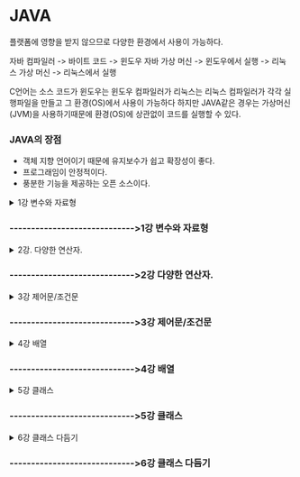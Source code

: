 # JAVA

플랫폼에 영향을 받지 않으므로 다양한 환경에서 사용이 가능하다.

자바 컴파일러 -> 바이트 코드 -> 윈도우 자바 가상 머신 -> 윈도우에서 실행
                       -> 리눅스 가상 머신 -> 리눅스에서 실행


C언어는 소스 코드가 윈도우는 윈도우 컴파일러가 리눅스는 리눅스 컴파일러가 각각 실행파일을 만들고 그 환경(OS)에서 사용이 가능하다 하지만 JAVA같은 경우는 가상머신 (JVM)을 사용하기때문에 환경(OS)에 상관없이 코드를 실행할 수 있다.

### JAVA의 장점

- 객체 지향 언어이기 때문에 유지보수가 쉽고 확장성이 좋다.
- 프로그래임이 안정적이다.
- 풍분한 기능을 제공하는 오픈 소스이다.



<details>
<summary> 1강 변수와 자료형 </summary>
<div markdown="1">

### 컴퓨터에서 데이터 표현
- 컴퓨터는 0과 1로만 데이터를 저장 한다.
    - bit(비트) : 컴퓨터가 표현하는 데이터의 최소 단위로 2진수 하나의 값을 저장할 수 있는 메모리 크기
    - byte(바이트) : 1byte = 8bit

### 0과 1의 표현 - 2진수
- 컴퓨터는 0과 1로 자료를 표현한다. 따라서 숫자나 문자도 0과 1의 조합으로 표현된다.

### 음의 정수 표현방법
- 정수의 가장 왼쪽에 존재하는 비트는 부호비트 
    - MSB(Most Significant Bit) 가장 중요한 비트
- 음수를 만드는 방법은 2의 보수를 취한다.
    1. 2진수의 모든 비트를 반대로 바꿈
    2. 반대로 바꾼 값에 1을 더함

### 변수
1. 사람의 나이는 해가 바뀌면 변한다. -> 변수
2. 게임을 할면 게임 레벨이 점점 올라감 -> 변수  

프로그램에서 사용되는 자료를 저장하기 위한 공간이며 할당 받은 메모리의 주소 대신 부르는 이름이다. 프로그램 실행 중에 값을 변경이 가능하며 사용되기 이전에 선언 되어야 한다.

### 변수 선언 시 유의점
1. 변수의 이름은 알파벳, 숫자, _, $로 구성된다.
2. 대소문자를 구분한다.
3. 변수의 이름은 숫자로 시작할 수 없고, 키워드도 변수의 이름으로 사용할 수 없다.
4. 이름 사이에 공백이 있을 수 없다.
<makr>변수의 이름을 정할 때는 변수의 역할에 어울리는, 의미 있는 이름을 지어야 한다.</mark>

### 변수가 저장되는 공간의 특성 - 자료형

||정수형|문자형|실수형|논리형|
|------|---|---|---|---|
|1바이트|byte|-|-|boolean|
|2바이트|short|char|-|-|
|4바이트|int|-|float|-|
|8바이트|long|-|double|-|

변수가 사용할 공간의 크기와 특성에 따라 자료형을 사용하여 변수를 선언한다.

### byte 와 short
- byte : 1바이트 단위의 자료형
    - 동영상, 음악 파일등 실행 파일의 자료를 처리 할 때 사용하기 좋은 자료형
- short : 2바이트 단위의 자료형
    - 주로 c/c++ 언어와의 호환 시 사용


### Int
자바에서 사용하는 정수에 대한 기본 자료형
- 4바이트 단위의 자료형
- 프로그램에서 사용하는 모든 숫자(리터럴)은 기본적으로 int(4바이트)로 저장된다.
- 32비트를 초과하는 숫자는 Long 형으로 처리

### Long
8바이트 자료형이며 가장 큰 정수 자료형이다.
- 숫자의 뒤에 L또는 l을 써서 long형임을 표시  
ex) int num = 12345678900; ->오류  
    long num = 12345678900L; 으로 표현


### char - 문자 자료형
컴퓨터에서는 문자도 내부저긍로는 비트의 조합으로 표현한다.  
자바에서는 문자를 2바이트로 처리한다.

### 문자 세트
문자를 위한 코드 값(숫자 값)들을 정해 놓은 세트
1. 아스키(ASCII) : 1 바이트로 영문자, 숫자, 특수문자 등을 표현 함
2. 유니코드(Unidocde) : 한글과 같은 복잡한 언어를 표현하기 위한 표준 인콘딩 UTF-8, UTF-16이 대표적이다.


### float, double - 실수 자료형
부동 소수점 방식 : 실수를 지수부와 가수부로 표현 하며 무한의 실수를 표현하기 위한 방식이다.
- 실수 자료형 : float(4바이트) double(8바이트) 
- float으로 선언 시 long과 마찬가지로 f라는 식별자를 사용

### boolean - 논리형
논리값 true(참), false(거짓)을 표현하는 자료형

### 자료형 없이 변수 사용 (자바 10)
- 자료형이 필효한 이유
    - 변수를 선언 할 때는 변수가 사용할 메모리 크기와 타입을 구분하기 위해 사용한다.
- 지역 변수 자료형 추론 
    - 변수에 대입되는 값을 보고 컴파일러가 추론한다.

```java
var num = 10;
// c++ auto와 비슷하다 
// 도중에 타입을 변경할 수 없다.
// 지역 변수에서만 사용가능
```

### 상수
상수 : 변하지 않는 값
- 상수를 선언
    - final 키워드를 사용한다.

```java
final int MAX_NUM = 100;
```

### 리터럴(literal)
리터럴 : 프로그램에서 사용하는 모든 숫자,값 ,논리 값  
ex) 10, 3.14, 'A', true

- 리터럴에 해당되는 값은 특정 메모리 공간의 상수 풀(constant pool)에 있다.
- 필요한 경우 상수 풀에서 가져와서 사용
- 상수 풀에 저장 할 때 정수는 int로 실수는 double로 저장하낟.
- 따라서 Long이나 float값으로 저장해야 하는 경우 식별자를 명시해야 한다.

### 형 변환(type conversion)
자료형은 각각 사용하는 메모리 크기와 방식이 다르다. 서로 다른 자료형의 값이 대입되는 경우 형 변환이 일어난다.
1. 묵시적 형변환 : 작은 수에서 큰 수로, 덜 정밀한 수에서 더 정밀한 수로 대입되는 경우

2. 명시적 형변환 : 묵시적 형 변환의 반대의 경우 변환 되는 자료형을 명함 자료의 손실이 발생 할 수 있다. 

```java
double dNum = 3.14;
int num =(int)dNum; // 직접적으로 자료형을 명시해야 한다.
```

</div> 
</details>

### ----------------------------->1강 변수와 자료형


<details>
<summary> 2강. 다양한 연산자. </summary>
<div markdown="1">

### 항과 연산자
- 항(operand) : 연산에 사용되는 값
- 연산자(operator) : 항을 이용하여 연산하는 기호

|연산자|설명|예시|
|------|---|---|
|단항 연산자|항이 한 개인 연산자|++num|
|이항 연산자|항이 두 개인 연산자|num1 + num2|
|삼항 연산자|항이 세 개인 연산자|(5>3)?1:0|

### 대입 연산자
변수에 값을 대입 하는 연산자
- 연사늬 결과를 변수에 대입
- 우선 순위가 가장 낮음
- 왼쪽 변수(left value)에 오른쪽 변수 (right value)를 댕비

### 부호 연산자
단항 연산자이며 양수/음수의 표현,값의 부호를 변경한다.
- 변수에 +,-를 사용한다고 해서 변수의 값이 변하는 것은 아님
- 변수의 값을 변경하려면 대입연산자를 사용

### 산술 연산자
사칙연산에 사용되는 연산자
|연산자|설명|예시|
|------|---|---|
|+|두 항을 더한다|5 + 3|
|-|앞에 있는 항에서 뒤에 있는 항을 뺀다|5 - 3|
|*|두 항을 곱한다|5 * 3|
|/|앞에 있는 항에서 뒤에 있는 항을 나누어 몫을 구한다|5 / 3|
|%|앞에 있는 항에서 뒤에 있는 항을 나누어 나머지를 구한다|5 % 3|

### 증가 감소 연산자
단항 연산자
- 1만큼 더하거나 1만큼 뺄 때 사용
- 항의 앞/뒤 위치에 따라 결과가 달라진다

|연산자|설명|예시|
|------|---|---|
|++|항의 값에 1을 더한다 |num++ 끝나고 더함 ++num 더하고 끝냄|
|--|항에 값에서 1을 뺀다|num--|

### 관계 연산자
이항 연산자
- 연산의 결과가 true OR false로 반환 됨

### 논리 연산자
관계 연산자와 혼합하여 많이 사용 된다.
- 연산의 결과가 true OR false로 반환 됨

|연산자|설명|예시|
|------|---|---|
|"&&"|두 항이 모두 참인 경우에만 결과 값이 참|1<2 && 2<3 -> 참|
|"||"|두 항 중 하나만 참이면 참이다 |1<2 || 2>3 ->참|
|"!"|단항 연산자이며 참은 거짓으로 거짓은 참으로 바꾼다|!(1>2) ->참 |

#### # 논리 합에서 이미 앞에 항이 참이면 뒤에 항은 연산하지 않는다.
#### # 논리 곱에서 이미 앞에 항이 거짓이면 뒤에 항은 연산하지 않는다.

### 조건 연산자
삼항 연산자
- 조건 식의 결과가 참인 경우와 거짓인 경우에 따라 다른 식이나 결과가 수행된다
- 제어문 중 조건문을 간단히 표현할 때 사용할 수 있음

```java
int num = (5>3) ?10 :20;
```

### 비트 연산자
비트 연산자는 정수에만 사용할 수 있다.


|연산자|설명|예시|
|------|---|---|
|~|비트의 반전 (1의 보수) | A = ~A;|
|&|비트 단위 AND |1 & 1 1반환 그 외는 0|
|OR(|)|비트 단위 OR| 0 OR 0 0반환 그 외는 1|
|^|비트 단위 XOR |두 개의 비트가 서로 다른 경우 1을 반환|
|<<|왼쪽 shif| a<<2 변수 a를 2비트 만큼 왼쪽으로 이동|
|>>|오른쪽 shif| a>>2 변수 a를 2비트 만큼 오른쪽으로 이동|
|>>>|오른쪽 shif| >>와 동일한 연산이지만 채워지는 비트가 부호와 상관없이 0임|


</div>
</details>

### ----------------------------->2강 다양한 연산자.

<details>
<summary> 3강 제어문/조건문  </summary>
<div markdown="1">

### 조건문 
주어진 조건에 따라 다른 수행문이 실행되도록 프로그래밍 하는것

```java
if(조건식){
    수행문;
}

else if(조건 2){
    수행문;
}

else{
    수행문;
}
```

### switch-case문
조건식의 결과가 정수 또는 문자열의 값이고 그 값에 따라 수행문이 결정될 때
- if-else, if-else문을 대신하여 사용

```java
switch(num){
    case 1 : num1= num;
            break;
    case 2 : num2= num;
            break;
    default : num = num;
}
```

### 반복문
주어진 조건이 만족할 때까지 수행문을 반복적으로 수행한다.
- while, do-while,for 문이 있음
- 조건의 만족과 반복 가능 여부에 대해 정확한 코딩을 해야 함

### while문
조건식이 참인 동안 수행문을 반복해서 수행
- 무한루프에 빠지지않게 하기 위해서 반복문을 탈출하게 만들어야 함

```java
while(조건식){
    수행문1;
    .... 반복
}
```

### for문
반복문 중 가장 많이 사용하는 반복문
- 주로 조건이 횟수인 경우 사용
- 초기화식, 조건식, 증감식을 한꺼번에 작성

```java
for(int i=0; i<=10; i++){
    System.out.println(i);
}
```

</div>
</details>

### ----------------------------->3강 제어문/조건문

<details>
<summary> 4강 배열 </summary>
<div markdown="1">


- 변수가 많아져 하나하나 변수를 선언하기 힘들 때 사용가능하다.
- 배열은 처음 선언이후 크기가 변하지 않는다.
- 인덱스는 0번부터 시작한다.
- 배열.length 를 이용하면 배열의 크기를 알아낼 수 있다.
- for 블록 안에서 선언된 변수는 for문이 끝나면 사라진다.

```java
int [] arr1 = new int[10];
// int형 배열을 선언하는 방법

int [] arr2 = new int[] {1,2,3,4};
int [] arr3 = {1,2,3,4};

// 선언과 동시에 초기화하는 2가지 방법

int [] Arr = new int[100];

for(int i=0; i<100; i++){
		Arr[i] = i;
}
// 반복문을 사용하여 배열에 접근하는 방법
```

### 2차원 배열

배열안의 배열이다.

- Y(행), X(열)로 생성이 된다.
- Arr[0] = 3 처럼 1차원 대입식은 불가능하다. -> Arr[0][1] = 10; 모든 인덱스를 표시해줘야 한다.
```java
int [][] Arr = new int[3][4];
// YX의 크기로 생성이 된다.
```

### 크기가 다른 배열생성도 가능하다. !!
각 인덱스마다 다른 크기의 배열생성 가능

<img width="702" alt="스크린샷 2022-08-05 오후 6 23 07" src="https://user-images.githubusercontent.com/79856225/183047231-26c12ebf-57e0-4770-8fa5-45e603a12c19.png">

### for each

- for each는 2가지 값만 넣어준다.
for(type값을 받아줄 변수 이름 : 출력하고 싶은 자료구조)
- c++의 for(auto a: arr) 문과 같은 구조이다.
- 단 자동 형변환 auto는 사용이 안된다.. var를 사용하자



</div>
</details>


### ----------------------------->4강 배열


<details>
<summary> 5강 클래스 </summary>
<div markdown="1">

### 객체지향 언어

- 프로그램을 구성하는 요소는 객체이며 이것이 상호작용 하도록 프로그래밍
- 클래스 : 객체를 만들기 위한 틀

ex) 객체 : 붕어빵

클래스 : 붕어빵 틀

```java
public class Car{
	
}

public class CarEx{
	public static void main(String [] args){
		Car c1 = new Car(); 
// new를 사용하여 객체를 만들어야 함
	}
}
```

### 자바에는 2가지 타입이 존재한다.

1. 기본형 타입
    - 논리형, 문자형, 정수형, 실수형
2. 참조형 타입
    - 기본형을 제외한 모든 타입

```java
int i = 4; //기본형 타입
String str = new String("HELLO"); //참조형 타입
```

 new라는 키워드는 메모리에 올려달라는 의미이다 c에서 동적할당과 같은 개념이며 이렇게 메모리에 올라간 클래스를 **인스턴스**라고 말한다.

메모리에 올라간 인스턴스를 가리키는 변수 = 참조하는 변수 = 레퍼런스하는 변수  모두 같은 말이다. 

- 인스턴스를 가지고 있는게 아니라 가리키고 있다는 의미이다 즉 **포인터**

### 클래스는 모두 참조형이다

String은 자바에서 가장 많이 사용하는 클래스이다.

### 특징 1. String은 예외적은 new연산자 없이도 생성이 가능하지만 약간의 차이가 있다.

```java
String str1 = "Hello"; // ->상수영역에있는 Hello를 가르키고 있다.
String str2 = "Hello"; // ->상수영역에있는 Hello를 가르키고 있다.
String str3 = new String("Hello"); //상수영역에 있는걸 참조하는게 아니라 새롭게 힙영역에 생성한다.

////////////////////// 차이점 비교 ////////////////////
if(str1==str2) --> true 둘은 상수영역에 있는 같은 레퍼런스를 참조하고 있다 
if(str1 == str3) --> false str1은 상수영역 str3은 힙영역에 새롭게 생성된 인스턴스이다.
```

사람이 보기에는 같은 Hello이지만 자바는 new로 생성된 string과 그냥 생성된 string을 다르게 생각한다.

### 특징 2. String은 다른 클래스와 다르게 한 번 생성된  클래스는 변하지 않는다.

```java
// str1.을 이용하여 메서드 확인
System.out.println(str1.substring(3)); //3번 인덱스부터 잘라져서 보여짐
System.out.println(str1); // 내부의 값은 변하지 않음
// 즉 수행하기 전에 새로운 스트링을 만들어서 반환한다고 생각하면 된다.
```

### 클래스의 구성요소 : 필드

ex)

객체 : 자동차 

필드 : 자동차의 구성요소 (속성)

1. 차 이름
2. 차량번호

객체 : 학생

필드 : 학생의 구성요소(속성)

1. 이름
2. 번호

```java
public class Car{
	String name;
	int number;
}
//자동차 클래스 생성

public static void main(String[] args){
	Car c1 = new Car();
	Car c2 = new Car();
	
	c1.name = "소방차";
	c1.number = 1234;

	c2.name = "구급차";
	c2.number = 1111;
// 자동차 객체를 생성한 후 속성 값 삽입

	System.out.println(c1.name);
	System.out.println(c1.number);
// c1 객체 확인
	System.out.println(c2.name);
	System.out.println(c2.number);
// c2 객체 확인
}
```

**각각**의  자동차 **객체 생성**되었고 각자 다른값이 들어있는걸 확인할 수 있다.

### 객체 지향 언어 : 하나의 사물을  하나의 클래스로 설명

- 사물
    - 상태 → 필드
        - 이름, 차량번호
    - 행동 → 메소드
        - 전진,후진

- 메소드 :  함수와 같다 입력값 —> 결과값
    - 입력값 : 매개변수(인자)
    - 결과값 : 리턴값 (반환값)

- 메소드 : 클래스가 가지고 있는 기능

public 리턴타입(ex int) 메소드 이름(매개변수){
	구현
}

### 다양한 메소드 선언

```java
public void method1(){ //리턴값이 없다면 void를 사용
	System.out.println("mthod1이 실행됨");
}

public void method2(int value){ //정수형 인자를 받음
	System.out.println(value + "method2가 실행됨");
}

public int method3(){
	System.out.println("method3이 실행됨");
	return 10;
} // 리턴값을 설정했으니 리턴값을 줘야함

public void method4(int x, int y){ //여러개의 인자를 받음
		System.out.println(x+y + "method4가 실행됨");
}

public int method5(int x){ //정수형 인자를 받음
		System.out.println(x + "method5가 실행됨");
		return x*2;
} // 받은 인자를 이용하여 리턴
```

선언한 메소드 사용 

- 위에 클래스를 생성했다고 가정하고 진행(Myclass)
- 실행 시 선언했던 조건을 맞춰줘야 한다.

```java
public static void main(String [] args){
		Myclass myclass = new Myclass();
		// myclass.을 이용하여 메소드 접근가능
		myclass.method1();

		myclass.method2(10); //정수형을 무조건 넣어줘야 한다.

		int value = myclass.method3(); //리턴값을 받아낼 변수가 필요
		System.out.println(value);  //받은 값 확인

		myclass.method4(3,4); //2개의 정수값을 인자로

		int value1 = myclass.method5(10); //정수 인자를 이용하여 리턴값 받음
		System.out.println(value1); //확인
}
```

### 필요한 클래스를 구현하는 방법도 있지만 이미 만들어진 클래스들을 이용할 수 있다.

자주 사용하는 String 클래스의 메소드 확인

```java
public static void main(String[] args){
    String str = "Hello";
    str.length(); // 문자열의 길이를 반환해주며 공백도 하나의 문자로 인식한다.
    str.concat(" World"); // 문자열을 더해준다 -> Hello World
    /* 
        이때 str을 확인해보면 Hello World가 아닌 Hello로 나온다. 
        즉 concat을 사용하면 새롭게 생성한 String Hello World를 반환하다.
    */
    str = str.concat(" World"); // 이 처럼 사용해야 str값이 변환된다.

    str.substring(3); //3번 인덱스부터 잘라준다.
    str.substring(3,6); // 3번부터 6번까지 인덱스를 잘라준다.    
    }
```

### 변수의 사용범위 : 변수가 선언된 블록

```java
public class VariableScopeExam{
	int globalscope = 10;
	
	public void scopeType1(int value){
		int localscope =20;
		globalscope = value; //가능
		localscope = 40; //가능
	}
	
	public void scopeType2(int value){
		globalscope = value; //가능
		localscope = 40; //불가능
	}
	
	public static void main(String[] args){
		globalscope = 100; //불가능
		localscope = value; //불가능
	}
}
```

### 모든 클래스는 인스턴스화 하지 않은 채로 사용할 수 없다.

- 붕어빵틀 ≠ 붕어빵

### **static** 키워드를 사용하면 인스턴스화(객체를 생성) 하지않아도 사용이 가능하다.

```java
public class VariableScopeExam{
	int globalscope = 10;
	static int staticValue = 10;
	
	public void scopeType1(int value){
		int localscope =20;
		globalscope = value; //가능
		localscope = 40; //가능
	}
	
	public void scopeType2(int value){
		globalscope = value; //가능
		localscope = 40; //불가능
	}
	
	public static void main(String[] args){
		globalscope = 100; //불가능
		localscope = value; //불가능
		staticValue = 20 // 가능
	
		VariableScopeExam v1 =new VariableScopeExam();
		VariableScopeExam v2 =new VariableScopeExam();
		v1.globalscope = 100; 
		v2.globalscope = 200;
	// 위처럼 객체를 생성해서 사용해야 하며 각각 다른객체 이므로 다른값이 들어간다.
		v1.staticValue = 100;
		v2.staticValue = 200;
	// static 필드는 값을 공유하므로 두 객체는 같은값을 가지고 있다.
	}
}
```

### 클래스 변수

- static한 변수, 값을 저장할 수 있는 공간이 하나뿐이여서 값을 공유한다.
- 클래스 이름을 직접 사용하는 것이 가능하다.
    - 클래스이름.클래스변수명
    
    ex)  VariableScopeExam.staticValue
    

### 글로벌 변수를 선언할 때 static을 사용하면 되는것인가?!

### JDK5에서 추가된 문법이다 (enum)

- 기존 사용방식

```java
public class EnumEx{
	public static final String MALE ="MALE";
	public static final String FEMALE ="FEMALE";
	
	public static void main(String [] args){
		String gender1; //MALE 과 FEMAL 둘 중 하나의 값을 넣고싶음
		gender1 = EnumEx.MALE;
		gender1 = EnumEx.FEMALE;
		gender1 = "boy"; //하지만 다른 string 값이 들어와도 오류를 발생시키지 않는다.
	
		Gender gender2;
		gender2 = Gender.MALE;
		gender2 = Gender.FEMALE;
		gender2 = "boy"; //에러 
	}
enum Gender{
		MALE,FEMALE; 
	}
}
```

위처럼 특정 값만 사용할 때는 열거형을 사용하면 좋다

- 다른값이 들어왔을 때 오류가 생길 수 있을때 사용하면 좋아보인다.

</div>
</details>

### ----------------------------->5강 클래스

<details>
<summary> 6강 클래스 다듬기 </summary>
<div markdown="1">

</div>
</details>

### ----------------------------->6강 클래스 다듬기




<!--
<details>
<summary>  </summary>
<div markdown="1">

</div>
</details>
----------------------
-->
